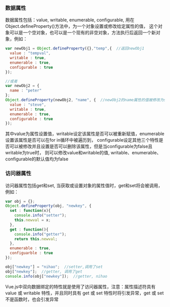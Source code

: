 ### 数据属性
数据属性包括：value, writable, enumerable, configurable, 用在Object.defineProperty()方法中，为一个对象设置或修改给定属性的值，
这个对象可以是一个空对象，也可以是一个现有的非空对象，方法执行后返回一个新对象，例如：

```javascript
var newObj1 = Object.defineProperty({},"temp",{  //返回newObj1
  value : "tempval",
  writable : true,
  enumerable : true,
  configurable : true
});

//或者
var newObj2 = {
  name : "peter"
};
Object.defineProperty(newObj2, "name", {  //newObj2的name属性的值被修改为steve
  value : "steve",
  writable : true,
  enumerable : true,
  configurable : true
});
```
其中value为属性设置值，writable设定该属性是否可以被重新赋值，enumerable设置该属性是否可以在for in循环中被遍历到，
configurable设定其他三个特性是否可以被修改并且设置是否可以删除该属性，但是当configurable为false且writable为true时，
则可以修改value和writable的值, writable、enumerable、configurable的默认值均为false
### 访问器属性
访问器属性包括get和set, 当获取或设置对象的属性值时，get和set将会被调用，例如：
```javascript
var obj = {};
Object.defineProperty(obj, "newkey", {
  set : function(x){
    console.info("setter");
    this.newval = x;
  },
  get : function(){
    console.info("getter");
    return this.newval;
  },
  enumerable : true,
  configuarble : true
});

obj["newkey"] = "nihao";  //setter,调用了set
obj["newkey"];  //getter, 调用了get
console.info(obj["newkey"]);  //getter, nihao

```
Vue.js中双向数据绑定的特性就是使用了访问器属性，注意：属性描述符具有 value 或 writable 特性，并且同时具有 get 或 set 特性时将引发异常，get 或 set 不是函数时，也会引发异常




